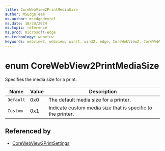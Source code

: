 ```yaml
---
title: CoreWebView2PrintMediaSize
author: MSEdgeTeam
ms.author: msedgedevrel
ms.date: 10/30/2024
ms.topic: reference
ms.prod: microsoft-edge
ms.technology: webview
keywords: webview2, webview, winrt, win32, edge, CoreWebView2, CoreWebView2Controller, browser control, edge html, CoreWebView2PrintMediaSize
---
```


# enum CoreWebView2PrintMediaSize

Specifies the media size for a print.

| Name |  Value | Description |
|--|--|--|
|`Default` | 0x0  |  The default media size for a printer.|
|`Custom` | 0x1  |  Indicate custom media size that is specific to the printer.|


## Referenced by

- [CoreWebView2PrintSettings](corewebview2printsettings.md)

